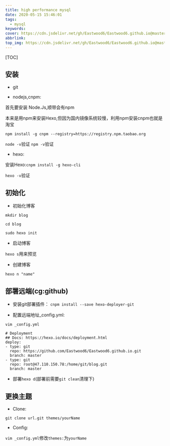 ```yaml
---
title: high performance mysql
date: 2020-05-15 15:46:01
tags:
  - mysql
keywords:
cover: https://cdn.jsdelivr.net/gh/Eastwood6/Eastwood6.github.io@master/img/https.jpg
abbrlink:
top_img: https://cdn.jsdelivr.net/gh/Eastwood6/Eastwood6.github.io@master/img/TB10Vh7SpXXXXbZaFXXXXXXXXXX-2880-1080.jpg
---
```


[TOC]

## 安装

- git

- nodejs,cnpm:

首先要安装 Node.Js,顺带会有npm

本来是用npm来安装Hexo,但因为国内镜像系统较慢，利用npm安装cnpm也就是淘宝

`npm install -g cnpm --registry=https://registry.npm.taobao.org`

`node -v`验证	`npm -v`验证

- hexo:

安装Hexo:`cnpm install -g hexo-cli`

`hexo -v`验证

## 初始化



- 初始化博客

`mkdir blog`

`cd blog`

`sudo hexo init`

- 启动博客

`hexo s`用来预览

- 创建博客

`hexo n "name"`



## 部署远端(cg:github)

- 安装git部署插件： `cnpm install --save hexo-deployer-git`

- 配置远端地址_config.yml:

`vim _config.yml`

```
# Deployment
## Docs: https://hexo.io/docs/deployment.html
deploy:
- type: git
  repo: https://github.com/Eastwood6/Eastwood6.github.io.git
  branch: master
- type: git
  repo: root@47.110.150.78:/home/git/blog.git
  branch: master
```

- 部署`hexo d`(部署前需要`git clean`清理下)



## 更换主题

- Clone:

`git clone url.git themes/yourName`

- Config:

`vim _config.yml`修改`themes:`为`yourName`
